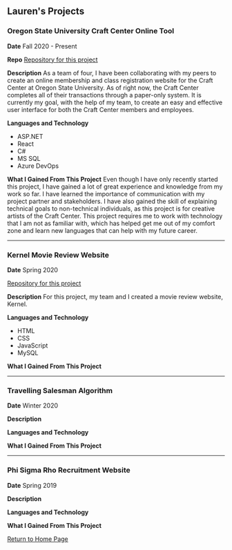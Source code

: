 ## Lauren's Projects


### Oregon State University Craft Center Online Tool

**Date**
Fall 2020 - Present

**Repo**
[Repository for this project](https://dev.azure.com/munafh/_git/CS461-Crafters)

**Description** 
As a team of four, I have been collaborating with my peers to create an online membership and class registration website for the Craft Center at Oregon State University. As of right now, the Craft Center completes all of their transactions through a paper-only system. It is currently my goal, with the help of my team, to create an easy and effective user interface for both the Craft Center members and employees. 

**Languages and Technology**
- ASP.NET
- React
- C#
- MS SQL
- Azure DevOps

**What I Gained From This Project**
Even though I have only recently started this project, I have gained a lot of great experience and knowledge from my work so far. I have learned the importance of communication with my project partner and stakeholders. I have also gained the skill of explaining technical goals to non-technical individuals, as this project is for creative artists of the Craft Center. This project requires me to work with technology that I am not as familiar with, which has helped get me out of my comfort zone and learn new languages that can help with my future career. 

____________________________________________________________________________________________________________________________________________________________________

### Kernel Movie Review Website

**Date**
Spring 2020

[Repository for this project](https://github.com/laurengalle/Movie-Website)

**Description** 
For this project, my team and I created a movie review website, Kernel. 

**Languages and Technology**
- HTML
- CSS
- JavaScript
- MySQL

**What I Gained From This Project**

____________________________________________________________________________________________________________________________________________________________________

### Travelling Salesman Algorithm 

**Date**
Winter 2020

**Description** 

**Languages and Technology**

**What I Gained From This Project**

____________________________________________________________________________________________________________________________________________________________________

### Phi Sigma Rho Recruitment Website 

**Date**
Spring 2019

**Description** 

**Languages and Technology**

**What I Gained From This Project**

[Return to Home Page](./ReadMe.md)



